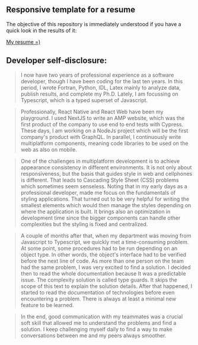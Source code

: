 ## Responsive template for a resume 

The objective of this repository is immediately understood 
if you have a quick look in the results of it:

[My resume =)](https://carneirodotdev.github.io/Curriculum_Vitae/dist/index.html)

## Developer self-disclosure: 

>I now have two years of professional experience as a software developer, though I have been coding for the last ten years. In this period, I wrote Fortran, Python, IDL, Latex mainly to analyze data, publish results, and complete my Ph.D. Lately, I am focussing on Typescript, which is a typed superset of Javascript.

>Professionally,  React Native and React Web have been my playground. I used NextJS to write an AMP website, which was the first product of the company to use end to end tests with Cypress. These days, I am working on a NodeJs project which will be the first company's product with GraphQL. In parallel, I continuously write multiplatform components, meaning code libraries to be used on the web as also on mobile. 

>One of the challenges in multiplatform development is to achieve appearance consistency in different environments. It is not only about responsiveness, but the basis that guides style in web and cellphones is different. That leads to Cascading Style Sheet (CSS) problems which sometimes seem senseless. Noting that in my early days as a professional developer, made me focus on the fundamentals of styling applications. That turned out to be very helpful for writing the smallest elements which would then manage the styles depending on where the application is built. It brings also an optimization in development time since the bigger components can handle other complexities but the styling is fixed and centralized.

>A couple of months after that, when my department was moving from Javascript to Typescript, we quickly met a time-consuming problem. At some point, some procedures had to be run depending on an object type. In other words, the object's interface had to be verified before the next line of code. As more than one person on the team had the same problem, I was very excited to find a solution. I decided then to read the whole documentation because It was a predictable issue. The complexity solution is called type guards. It skips the scope of this text to explain the solution details. After that happened, I started to read the documentation of technologies before even encountering a problem. There is always at least a minimal new feature to be learned.

>In the end, good communication with my teammates was a crucial soft skill that allowed me to understand the problems and find a solution. I keep challenging myself daily to find a way to make conversations between me and my peers always smoother. 
